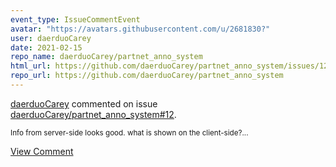 ```yaml
---
event_type: IssueCommentEvent
avatar: "https://avatars.githubusercontent.com/u/2681830?"
user: daerduoCarey
date: 2021-02-15
repo_name: daerduoCarey/partnet_anno_system
html_url: https://github.com/daerduoCarey/partnet_anno_system/issues/12
repo_url: https://github.com/daerduoCarey/partnet_anno_system
---
```


<a href='https://github.com/daerduoCarey' target='_blank'>daerduoCarey</a> commented on issue <a href='https://github.com/daerduoCarey/partnet_anno_system/issues/12' target='_blank'>daerduoCarey/partnet_anno_system#12</a>.

<small>Info from server-side looks good. what is shown on the client-side?...</small>

<a href='https://github.com/daerduoCarey/partnet_anno_system/issues/12' target='_blank'>View Comment</a>